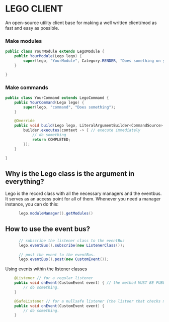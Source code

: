 # LEGO CLIENT
An open-source utility client base for making a well written client/mod as fast and easy as possible.
### Make modules
```java
public class YourModule extends LegoModule {
    public YourModule(Lego lego) {
        super(lego, "YourModule", Category.RENDER, "Does something on your screen");
    }

}
```
### Make commands
```java
public class YourCommand extends LegoCommand {
    public YourCommand(Lego lego) {
        super(lego, "command", "Does something");
    }

    @Override
    public void build(Lego lego, LiteralArgumentBuilder<CommandSource> builder) {
        builder.executes(context -> { // execute immediately
            // do something
            return COMPLETED;
        });
    }

}
```

## Why is the Lego class is the argument in everything?
Lego is the record class with all the necessary managers and the eventbus. It serves as an access point for all of them. Whenever you need a manager instance, you can do this:
```java
      lego.moduleManager().getModules()
```
## How to use the event bus?
```java
      // subscribe the listener class to the eventBus
      lego.eventBus().subscribe(new ListenerClass());
      
      // post the event to the eventBus.
      lego.eventBus().post(new CustomEvent());
```

Using events within the listener classes
```java
    @Listener // for a regular listener
    public void onEvent(CustomEvent event) { // the method MUST BE PUBLIC
        // do something.
    }

    @SafeListener // for a nullsafe listener (the listeer that checks mc.player, mc.world and mc.interactionManager for being null)
    public void onEvent(CustomEvent event) {
        // do something.
    }
```
